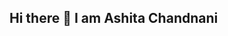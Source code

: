 ## Hi there 👋 I am Ashita Chandnani ##

<!--
**AshitaC/AshitaC** is a ✨ _special_ ✨ repository because its `README.md` (this file) appears on your GitHub profile.

Here are some ideas to get you started:

📊 MS in Computer Science | Data Science and Machine Learning emphasis.
💻  Passionate about machine learning, data analysis, and building scalable data-driven solutions.  
🔍 Expertise in Python, SQL and data visualization tools.
📈 Focused on solving real-world problems using supervised/unsupervised learning, NLP, and big data technologies.
🌱 Continuously learning and exploring new tools and techniques in AI/ML.
🚀 Open to collaborations on data science projects and research.

## 📫 **Let's Connect!**

- LinkedIn: [Your LinkedIn Profile](https://www.linkedin.com/in/ashita-chandnani)
- Email: ashitachandnani@u.boisestate.edu
